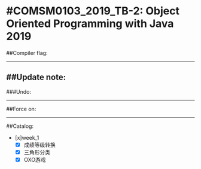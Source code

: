 #COMSM0103_2019_TB-2: Object Oriented Programming with Java 2019
=================================
##Compiler flag:

---
##Update note:
---
###Undo:

---
##Force on:

---

##Catalog:
- [x]week_1
	- [x] 成绩等级转换
	- [x] 三角形分类
	- [x] OXO游戏
